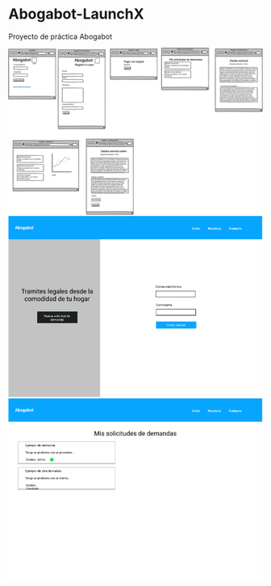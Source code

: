 # Abogabot-LaunchX
Proyecto de práctica Abogabot

![Abogabot Wirefram](AbogabotWireframe.png)
![Abogabot Inicio](AbogabotInicio.png)
![Abogabot Solcitudes](AbogabotSolicitudes.png)